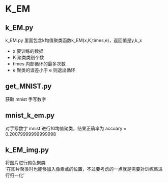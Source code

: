 # K_EM
## k_EM.py
k_EM.py 里面包含k均值聚类函数k_EM(x,K,times,e)，返回值是y,k_x<br>
* x 要训练的数据<br>
* K 聚类类别个数<br>
* times 内部循环的最多次数<br>
* e 聚类的误差小于 e 则退出循环<br>
## get_MNIST.py
获取 mnist 手写数字<br>
## mnist_k_em.py
对手写数字 mnist 进行10均值聚类，结果正确率为 accuary = 0.20079999999999998<br>
## k_EM_img.py
将图片进行颜色聚类<br>
'在图片聚类时也能够加入像素点的位置，不过要考虑的一点就是需要对训练集进行归一化'<br>
